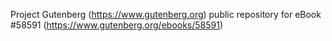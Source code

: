 Project Gutenberg (https://www.gutenberg.org) public repository for
eBook #58591 (https://www.gutenberg.org/ebooks/58591)
